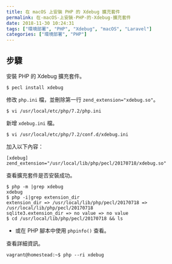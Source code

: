 ```yaml
---
title: 在 macOS 上安裝 PHP 的 Xdebug 擴充套件
permalink: 在-macOS-上安裝-PHP-的-Xdebug-擴充套件
date: 2018-11-30 10:24:31
tags: ["環境部署", "PHP", "Xdebug", "macOS", "Laravel"]
categories: ["環境部署", "PHP"]
---
```


## 步驟
安裝 PHP 的 Xdebug 擴充套件。
```
$ pecl install xdebug
```
修改 `php.ini` 檔，並刪除第一行 `zend_extension="xdebug.so"`。
```
$ vi /usr/local/etc/php/7.2/php.ini
```

新增 `xdebug.ini` 檔。
```
$ vi /usr/local/etc/php/7.2/conf.d/xdebug.ini
```

加入以下內容：
```
[xdebug]
zend_extension="/usr/local/lib/php/pecl/20170718/xdebug.so"
```

查看擴充套件是否安裝成功。
```
$ php -m |grep xdebug
xdebug
$ php -i|grep extension_dir
extension_dir => /usr/local/lib/php/pecl/20170718 => /usr/local/lib/php/pecl/20170718
sqlite3.extension_dir => no value => no value
$ cd /usr/local/lib/php/pecl/20170718 && ls
```
- 或在 PHP 腳本中使用 `phpinfo()` 查看。

查看詳細資訊。
```
vagrant@homestead:~$ php --ri xdebug
```

